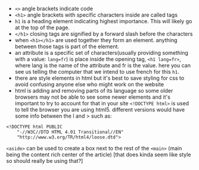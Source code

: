 - `<>` angle brackets indicate code
- `<h1>` angle brackets with specific characters inside are called tags
- `h1` is  a heading element indicating highest importance. This will likely go at the top of the page.
- `</h1>` closing tags are signified by a forward slash before the characters
- when `<h1></h1>` are used together they form an element. anything between those tags is part of the element.
- an attribute is a specific set of characters(usually providing something with a value: `lang=fr`) is place inside the opening tag, `<h1 lang=fr>`, where lang is the name of the attribute and fr is the value. here you can see us telling the computer that we intend to use french for this `h1`.
- there are style elements in html but it's best to save styling for css to avoid confusing anyone else who might work on the website
- html is adding and removing parts of its language so some older browsers may not be able to see some newer elements and it's important to try to account for that in your site
`<!DOCTYPE html>` is used to tell the browser you are using html5. different versions would have some info between the l and > such as: 
```
<!DOCTYPE html PUBLIC
    "-//W3C//DTD HTML 4.01 Transitional//EN"
    "http://www.w3.org/TR/html4/loose.dtd">
```
`<aside>` can be used to create a box next to the rest of the `<main>` (main being the content rich center of the article) [that does kinda seem like style so should really be using that?]